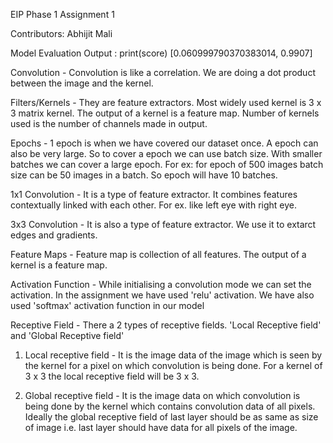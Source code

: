 EIP Phase 1 Assignment 1

Contributors:
Abhijit Mali

Model Evaluation Output :
print(score)
[0.060999790370383014, 0.9907]

Convolution - Convolution is like a correlation. We are doing a dot product between the image and the kernel.

Filters/Kernels - They are feature extractors. Most widely used kernel is 3 x 3 matrix kernel. The output of a kernel is a feature map. Number of kernels used is the number of channels made in output.

Epochs - 1 epoch is when we have covered our dataset once. A epoch can also be very large. So to cover a epoch we can use batch size. With smaller batches we can cover a large epoch. For ex: for epoch of 500 images batch size can be 50 images in a batch. So epoch will have 10 batches.

1x1 Convolution - It is a type of feature extractor. It combines features contextually linked with each other. For ex. like left eye with right eye.

3x3 Convolution - It is also a type of feature extractor. We use it to extarct edges and gradients.

Feature Maps - Feature map is collection of all features. The output of a kernel is a feature map.

Activation Function - While initialising a convolution mode we can set the activation. In the assignment we have used 'relu' activation.
We have also used 'softmax' activation function in our model

Receptive Field - There a 2 types of receptive fields. 'Local Receptive field' and 'Global Receptive field'

1. Local receptive field - It is the image data of the image which is seen by the kernel for a pixel on which convolution is being done. For a kernel of 3 x 3 the local receptive field will be 3 x 3.

2. Global receptive field - It is the image data on which convolution is being done by the kernel which contains convolution data of all pixels. Ideally the global receptive field of last layer should be as same as size of image i.e. last layer should have data for all pixels of the image.
